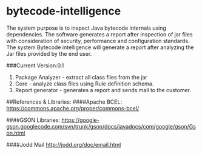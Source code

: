 # bytecode-intelligence

The system purpose is to inspect Java bytecode internals using dependencies. The software generates a report after inspection of jar files with consideration of security, performance and configuration standards. The system Bytecode intelligence will generate a report after analyzing the Jar files provided by the end user.

###Current Version:0.1

1) Package Analyzer - extract all class files from the jar
2) Core - analyze class files using Rule definition schema.
3) Report generator - generates a report and sends mail to the customer.

##References & Libraries:
####Apache BCEL: 
https://commons.apache.org/proper/commons-bcel/

####GSON Libraries: 
https://google-gson.googlecode.com/svn/trunk/gson/docs/javadocs/com/google/gson/Gson.html

####Jodd Mail
http://jodd.org/doc/email.html






